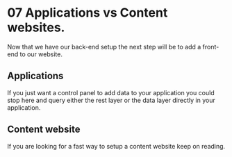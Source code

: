 # 07 Applications vs Content websites.

Now that we have our back-end setup the next step will be to add a front-end to our website.

## Applications

If you just want a control panel to add data to your application you could stop here and query either the rest layer or the data layer directly in your application.

## Content website

If you are looking for a fast way to setup a content website keep on reading.
